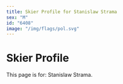 ```yaml
---
title: Skier Profile for Stanislaw Strama
sex: "M"
id: "6408"
image: "/img/flags/pol.svg" 
---
```


# Skier Profile

This page is for: Stanislaw Strama.
    